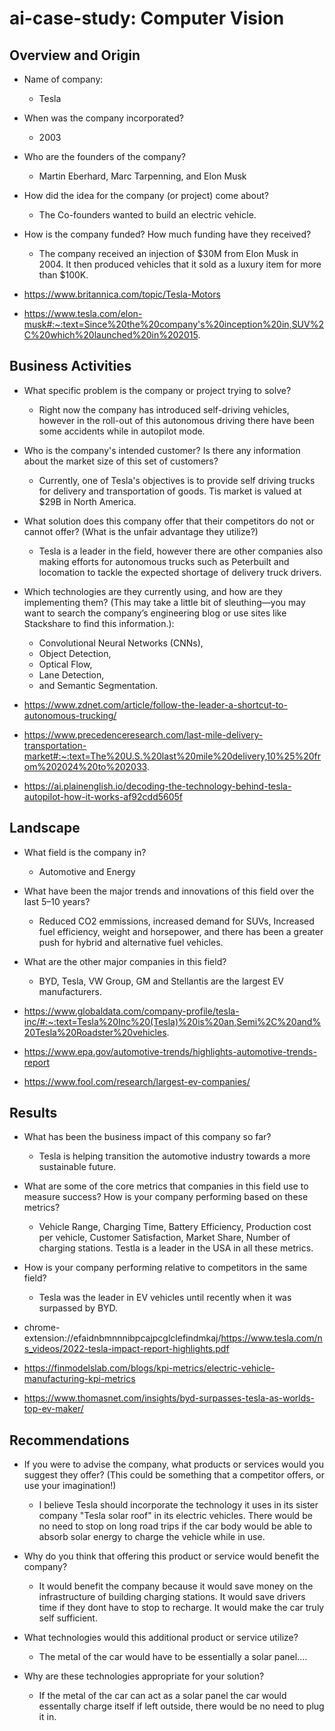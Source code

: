 # ai-case-study: Computer Vision

## Overview and Origin

* Name of company:
  * Tesla

* When was the company incorporated?
  * 2003

* Who are the founders of the company?
  * Martin Eberhard, Marc Tarpenning, and Elon Musk

* How did the idea for the company (or project) come about?
  * The Co-founders wanted to build an electric vehicle.

* How is the company funded? How much funding have they received?
  * The company received an injection of $30M from Elon Musk in 2004. It then produced vehicles that it sold as a luxury item for more than $100K.

* https://www.britannica.com/topic/Tesla-Motors
* https://www.tesla.com/elon-musk#:~:text=Since%20the%20company's%20inception%20in,SUV%2C%20which%20launched%20in%202015.

## Business Activities

* What specific problem is the company or project trying to solve?
  * Right now the company has introduced self-driving vehicles, however in the roll-out of this autonomous driving there have been some accidents while in autopilot mode.

* Who is the company's intended customer? Is there any information about the market size of this set of customers?
  * Currently, one of Tesla's objectives is to provide self driving trucks for delivery and transportation of goods. Tis market is valued at $29B in North America.

* What solution does this company offer that their competitors do not or cannot offer? (What is the unfair advantage they utilize?)
  * Tesla is a leader in the field, however there are other companies also making efforts for autonomous trucks such as Peterbuilt and locomation to tackle the expected shortage of delivery truck drivers.

* Which technologies are they currently using, and how are they implementing them? (This may take a little bit of sleuthing&mdash;you may want to search the company’s engineering blog or use sites like Stackshare to find this information.):
  * Convolutional Neural Networks (CNNs),
  * Object Detection,
  * Optical Flow,
  * Lane Detection,
  * and Semantic Segmentation.

* https://www.zdnet.com/article/follow-the-leader-a-shortcut-to-autonomous-trucking/
* https://www.precedenceresearch.com/last-mile-delivery-transportation-market#:~:text=The%20U.S.%20last%20mile%20delivery,10%25%20from%202024%20to%202033.
* https://ai.plainenglish.io/decoding-the-technology-behind-tesla-autopilot-how-it-works-af92cdd5605f

## Landscape

* What field is the company in?
  * Automotive and Energy

* What have been the major trends and innovations of this field over the last 5&ndash;10 years?
  * Reduced CO2 emmissions, increased demand for SUVs, Increased fuel efficiency, weight and horsepower, and there has been a greater push for hybrid and alternative fuel vehicles.

* What are the other major companies in this field?
  * BYD, Tesla, VW Group, GM and Stellantis are the largest EV manufacturers.

* https://www.globaldata.com/company-profile/tesla-inc/#:~:text=Tesla%20Inc%20(Tesla)%20is%20an,Semi%2C%20and%20Tesla%20Roadster%20vehicles.
* https://www.epa.gov/automotive-trends/highlights-automotive-trends-report
* https://www.fool.com/research/largest-ev-companies/

## Results

* What has been the business impact of this company so far?
  * Tesla is helping transition the automotive industry towards a more sustainable future.

* What are some of the core metrics that companies in this field use to measure success? How is your company performing based on these metrics?
  * Vehicle Range, Charging Time, Battery Efficiency, Production cost per vehicle, Customer Satisfaction, Market Share, Number of charging stations. Testla is a leader in the USA in all these metrics.

* How is your company performing relative to competitors in the same field?
  * Tesla was the leader in EV vehicles until recently when it was surpassed by BYD.

* chrome-extension://efaidnbmnnnibpcajpcglclefindmkaj/https://www.tesla.com/ns_videos/2022-tesla-impact-report-highlights.pdf
* https://finmodelslab.com/blogs/kpi-metrics/electric-vehicle-manufacturing-kpi-metrics
* https://www.thomasnet.com/insights/byd-surpasses-tesla-as-worlds-top-ev-maker/
  

## Recommendations

* If you were to advise the company, what products or services would you suggest they offer? (This could be something that a competitor offers, or use your imagination!)
  * I believe Tesla should incorporate the technology it uses in its sister company "Tesla solar roof" in its electric vehicles. There would be no need to stop on long road trips if the car body would be able to      absorb solar energy to charge the vehicle while in use.

* Why do you think that offering this product or service would benefit the company?
  * It would benefit the company because it would save money on the infrastructure of building charging stations. It would save drivers time if they dont have to stop to recharge. It would make the car truly self     sufficient.

* What technologies would this additional product or service utilize?
  * The metal of the car would have to be essentially a solar panel....

* Why are these technologies appropriate for your solution?
  * If the metal of the car can act as a solar panel the car would essentally charge itself if left outside, there would be no need to plug it in.
